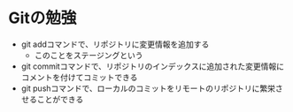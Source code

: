 # Gitの勉強
- git addコマンドで、リポジトリに変更情報を追加する
    - このことをステージングという
- git commitコマンドで、リポジトリのインデックスに追加された変更情報にコメントを付けてコミットできる
- git pushコマンドで、ローカルのコミットをリモートのリポジトリに繁栄させることができる
